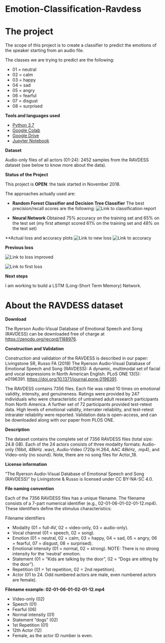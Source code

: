 # Emotion-Classification-Ravdess

# The project

The scope of this project is to create a classifier to predict the emotions of the speaker starting from an audio file.

The classes we are trying to predict are the following: 

- 01 = neutral
- 02 = calm
- 03 = happy
- 04 = sad
- 05 = angry
- 06 = fearful
- 07 = disgust
- 08 = surprised

**Tools and languages used**

- [Python 3.7](https://www.python.org/downloads/release/python-370/)
- [Google Colab](https://colab.research.google.com/)
- [Google Drive](https://drive.google.com)
- [Jupyter Notebook](http://jupyter.org/)

**Dataset**

Audio-only files of all actors (01-24): 2452 samples from the RAVDESS dataset (see below to know more about the data).

**Status of the Project**

This project is **OPEN**: the task started in November 2018.

The approaches actually used are:

- **Random Forest Classifier and Decision Tree Classifier**
  The best precision/recall scores are the following:
  ![Link to classification report](https://github.com/marcogdepinto/Emotion-Classification-Ravdess/blob/master/Classification%20Report.JPG)

- **Neural Network**
Obtained 75% accuracy on the training set and 65% on the test set (my first attempt scored 61% on the training set and 48% on the test set)

**Actual loss and accuracy plots
![Link to new loss](https://github.com/marcogdepinto/Emotion-Classification-Ravdess/blob/master/media/new_loss.png)
![Link to accuracy](https://github.com/marcogdepinto/Emotion-Classification-Ravdess/blob/master/media/new_accuracy.png)

**Previous loss**

![Link to loss improved](https://github.com/marcogdepinto/Emotion-Classification-Ravdess/blob/master/media/loss_improved.png)

![Link to first loss](https://github.com/marcogdepinto/Emotion-Classification-Ravdess/blob/master/media/first_loss.png)

**Next steps**

I am working to build a LSTM (Long-Short Term Memory) Network.

# About the RAVDESS dataset

**Download**

The Ryerson Audio-Visual Database of Emotional Speech and Song (RAVDESS) can be downloaded free of charge at https://zenodo.org/record/1188976. 

**Construction and Validation**

Construction and validation of the RAVDESS is described in our paper: Livingstone SR, Russo FA (2018) The Ryerson Audio-Visual Database of Emotional Speech and Song (RAVDESS): A dynamic, multimodal set of facial and vocal expressions in North American English. PLoS ONE 13(5): e0196391. https://doi.org/10.1371/journal.pone.0196391.

The RAVDESS contains 7356 files. Each file was rated 10 times on emotional validity, intensity, and genuineness. Ratings were provided by 247 individuals who were characteristic of untrained adult research participants from North America. A further set of 72 participants provided test-retest data. High levels of emotional validity, interrater reliability, and test-retest intrarater reliability were reported. Validation data is open-access, and can be downloaded along with our paper from PLOS ONE.

**Description**

The dataset contains the complete set of 7356 RAVDESS files (total size: 24.8 GB). Each of the 24 actors consists of three modality formats: Audio-only (16bit, 48kHz .wav), Audio-Video (720p H.264, AAC 48kHz, .mp4), and Video-only (no sound).  Note, there are no song files for Actor_18.

**License information**

“The Ryerson Audio-Visual Database of Emotional Speech and Song (RAVDESS)” by Livingstone & Russo is licensed under CC BY-NA-SC 4.0.

**File naming convention**

Each of the 7356 RAVDESS files has a unique filename. The filename consists of a 7-part numerical identifier (e.g., 02-01-06-01-02-01-12.mp4). These identifiers define the stimulus characteristics:

Filename identifiers 

- Modality (01 = full-AV, 02 = video-only, 03 = audio-only).
- Vocal channel (01 = speech, 02 = song).
- Emotion (01 = neutral, 02 = calm, 03 = happy, 04 = sad, 05 = angry, 06 = fearful, 07 = disgust, 08 = surprised).
- Emotional intensity (01 = normal, 02 = strong). NOTE: There is no strong intensity for the ‘neutral’ emotion.
- Statement (01 = “Kids are talking by the door”, 02 = “Dogs are sitting by the door”).
- Repetition (01 = 1st repetition, 02 = 2nd repetition).
- Actor (01 to 24. Odd numbered actors are male, even numbered actors are female).

**Filename example: 02-01-06-01-02-01-12.mp4**

- Video-only (02)
- Speech (01)
- Fearful (06)
- Normal intensity (01)
- Statement “dogs” (02)
- 1st Repetition (01)
- 12th Actor (12)
- Female, as the actor ID number is even.
